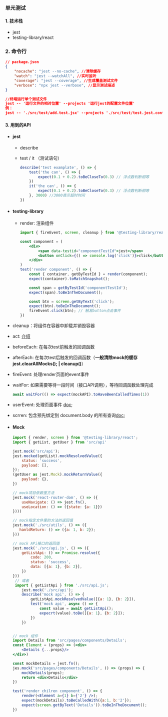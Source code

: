 ### 单元测试

#### 1. 技术栈

* jest
* testing-library/react

### 2. 命令行

```json
// package.json
{
    "nocache": "jest --no-cache", //清除缓存
    "watch": "jest --watchAll", //实时监听
    "coverage": "jest --coverage", //生成覆盖测试文件
    "verbose": "npx jest --verbose", //显示测试描述
}

//终端运行单个测试文件
jest -- '运行文件的相对位置' --projects '运行jest的配置文件位置'
例：
jest -- './src/test/add.test.jsx' --projects './src/test/test.jest.config.js'
```

#### 3. 用到的API

* #### jest
  
  * describe
  
  * test / it （测试语句）
    
    ```js
    describe('test examplate', () => {
        test('the can', () => {
            expect(0.1 + 0.2).toBeCloseTo(0.3) // 浮点数判断相等
        })
        it('the can', () => {
            expect(0.1 + 0.2).toBeCloseTo(0.3) // 浮点数判断相等
        }, 3000) //3000表示超时时间
    })
    ```

* #### testing-library
  
  * render: 渲染组件
    
    ```jsx
    import { fireEvent, screen, cleanup } from '@testing-library/react'
    
    const component = (
        <div>
            <span data-testid="componentTestId">jest</span>
            <button onClick={() => console.log('click')}>click</button>
        </div>
    )
    test('render component', () => {
        const { container, getByTestId } = render(component);
        expect(container).toMatchSnapshot();
    
        const span = getByTestId('componentTestId');
        expect(span).toBeInTheDocument();
    
        const btn = screen.getByText('click');
        expect(btn).toBeInTheDocument();
        fireEvent.click(btn); // 触发button点击事件
    })
    ```

* cleanup：将组件在容器中卸载并销毁容器

* act: [介绍](https://github.com/threepointone/react-act-examples/blob/master/sync.md)

* beforeEach: 在每次test前触发的回调函数

* afterEach: 在每次test后触发的回调函数（**一般清除mock的缓存 jest.clearAllMocks(); | cleanup()**）

* fireEvent: 处理render页面的event事件

* waitFor: 如果需要等待一段时间（接口API调用），等待回调函数处理完成
  
  ```js
  await waitFor(() => expect(mockAPI).toHaveBeenCalledTimes(1))
  ```

* userEvent: 处理页面事件 [doc](https://testing-library.com/docs/ecosystem-user-event/);

* scrren: 包含预先绑定到 document.body 的所有查询[doc](https://testing-library.com/docs/queries/about/#screen);

* #### Mock
  
  ```jsx
  import { render, screen } from '@testing-library/react';
  import { getList, getUser } from 'src/api'
  
  jest.mock('src/api');
  jest.mocked(getList).mockResolvedValue({
      status: 'success',
      payload: [],
  });
  (getUser as jest.Mock).mockReturnValue({
      payload: {},
  })
  
  // mock项目依赖里方法
  jest.mock('react-router-dom', () => ({
      useNavigate: () => jest.fn(),
      useLocation: () => ({state: {a: 1}})
  })))
  
  // mock指定文件里的方法的返回值
  jest.mock('./src/utils', () => ({
     hanldReturn: () => ({a: 1, b: 2}); 
  }))
  
  // mock APi接口的返回值
  jest.mock('./src/api.js', () => ({
      getListApi: () => Promise.resolve({
          code: 200,
          status: 'success',
          data: [{a: 1}, {b: 2}],
      })
  }))
   // 或者
   import { getListApi } from './src/api.js';
      jest.mock('./src/api');
      describe('mock api', () => {
          getListApi.mockResolvedValue([{a: 1}, {b: 2}]),
          test('mock api', async () => {
              const value = await getListApi();
              expecrt(value).toBe([{a: 1}, {b: 2}]);
          })
      })
  
  
  // mock 组件
  import Details from 'src/pages/components/Details';
  const Element = (props) => (<div>
      <Details {...props}/>
  </div>)
  
  const mockDetails = jest.fn();
  jes.mock('src/pages/components/Details', () => (props) => {
      mockDetails(props);
      return <div>Details</div>
  })
  
  test('render chilren component', () => {
      render(<Element a={1} b={'2'} />);
      expect(mockDetails).toBeCalledWith({a:1, b:'2'});
      expect(screen.getByText('Details')).toBeInTheDocument();    
  })
  ```








